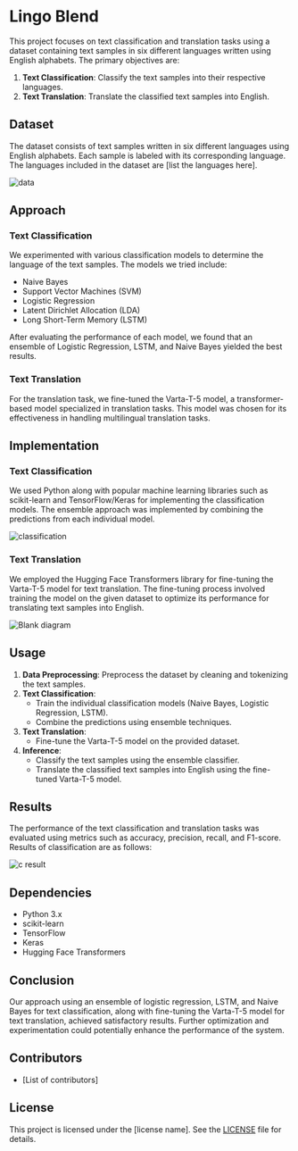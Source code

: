 # Lingo Blend

This project focuses on text classification and translation tasks using a dataset containing text samples in six different languages written using English alphabets. The primary objectives are:

1. **Text Classification**: Classify the text samples into their respective languages.
2. **Text Translation**: Translate the classified text samples into English.

## Dataset

The dataset consists of text samples written in six different languages using English alphabets. Each sample is labeled with its corresponding language. The languages included in the dataset are [list the languages here].



![data](https://github.com/Vinayakgoyal24/ICTC2.0/assets/141870146/ae2dd2f3-7726-4661-9039-8d25f00a71c2)

## Approach

### Text Classification

We experimented with various classification models to determine the language of the text samples. The models we tried include:

- Naive Bayes
- Support Vector Machines (SVM)
- Logistic Regression
- Latent Dirichlet Allocation (LDA)
- Long Short-Term Memory (LSTM)

After evaluating the performance of each model, we found that an ensemble of Logistic Regression, LSTM, and Naive Bayes yielded the best results.

### Text Translation

For the translation task, we fine-tuned the Varta-T-5 model, a transformer-based model specialized in translation tasks. This model was chosen for its effectiveness in handling multilingual translation tasks.

## Implementation

### Text Classification

We used Python along with popular machine learning libraries such as scikit-learn and TensorFlow/Keras for implementing the classification models. The ensemble approach was implemented by combining the predictions from each individual model.


![classification](https://github.com/Vinayakgoyal24/ICTC2.0/assets/141870146/b9fbfef8-ea12-454b-a942-ee0549bd66f5)


### Text Translation

We employed the Hugging Face Transformers library for fine-tuning the Varta-T-5 model for text translation. The fine-tuning process involved training the model on the given dataset to optimize its performance for translating text samples into English.


![Blank diagram](https://github.com/Vinayakgoyal24/ICTC2.0/assets/141870146/8a7383ed-d484-42db-8a34-97b669f6effe)



## Usage

1. **Data Preprocessing**: Preprocess the dataset by cleaning and tokenizing the text samples.
2. **Text Classification**:
   - Train the individual classification models (Naive Bayes, Logistic Regression, LSTM).
   - Combine the predictions using ensemble techniques.
3. **Text Translation**:
   - Fine-tune the Varta-T-5 model on the provided dataset.
4. **Inference**:
   - Classify the text samples using the ensemble classifier.
   - Translate the classified text samples into English using the fine-tuned Varta-T-5 model.

## Results

The performance of the text classification and translation tasks was evaluated using metrics such as accuracy, precision, recall, and F1-score.
Results of classification are as follows:


![c result](https://github.com/Vinayakgoyal24/ICTC2.0/assets/141870146/2abc6bf0-135b-4979-9419-5b96920eaeb3)


## Dependencies

- Python 3.x
- scikit-learn
- TensorFlow
- Keras
- Hugging Face Transformers

## Conclusion

Our approach using an ensemble of logistic regression, LSTM, and Naive Bayes for text classification, along with fine-tuning the Varta-T-5 model for text translation, achieved satisfactory results. Further optimization and experimentation could potentially enhance the performance of the system.

## Contributors

- [List of contributors]

## License

This project is licensed under the [license name]. See the [LICENSE](LICENSE) file for details.

